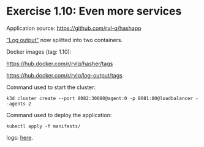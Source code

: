 # Exercise 1.10: Even more services

Application source:
https://github.com/rvl-q/hashapp

["Log output"](../e107/) now splitted into two containers.

Docker images (tag: 1.10):

https://hub.docker.com/r/rvlq/hasher/tags

https://hub.docker.com/r/rvlq/log-output/tags

Command used to start the cluster:
```
k3d cluster create --port 8082:30080@agent:0 -p 8081:80@loadbalancer --agents 2
```

Command used to deploy the application:
```
kubectl apply -f manifests/
```
logs:
[here](./e110.txt).
